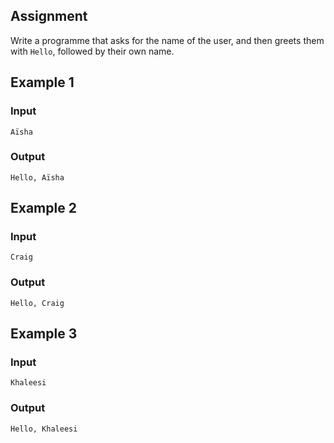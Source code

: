 ## Assignment
Write a programme that asks for the name of the user, and then greets them with `Hello`, followed by their own name.

## Example 1
### Input
```console?lang=python
Aïsha
```

### Output
```console?lang=python
Hello, Aïsha
```

## Example 2
### Input
```console?lang=python
Craig
```

### Output
```console?lang=python
Hello, Craig
```

## Example 3
### Input
```console?lang=python
Khaleesi
```

### Output
```console?lang=python
Hello, Khaleesi
```